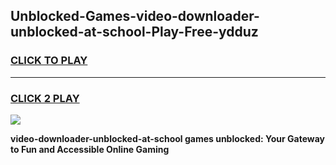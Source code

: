 
## Unblocked-Games-video-downloader-unblocked-at-school-Play-Free-ydduz
<h3>
<a href="https://premium76.site?title=video-downloader-unblocked-at-school&ref=23A">CLICK TO PLAY</a></h3>
<hr>

<h3>
<a href="https://premium76.site?title=video-downloader-unblocked-at-school&ref=23A">CLICK 2 PLAY</a>
  
</h3>

<a href="https://premium76.site?title=video-downloader-unblocked-at-school&ref=23A"><img src="https://clearcache.store/games.png"></a>


**video-downloader-unblocked-at-school games unblocked: Your Gateway to Fun and Accessible Online Gaming**
